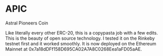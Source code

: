 # APIC
Astral Pioneers Coin

Like literally every other ERC-20, this is a copypasta job with a few edits. This is the beauty of open source technology. I tested it on the Rinkeby testnet first and it worked smoothly. It is now deployed on the Ethereum Mainnet at 0x7a18dDFf158D695CA02A7A8C0268Eea1aFD05aAE.
